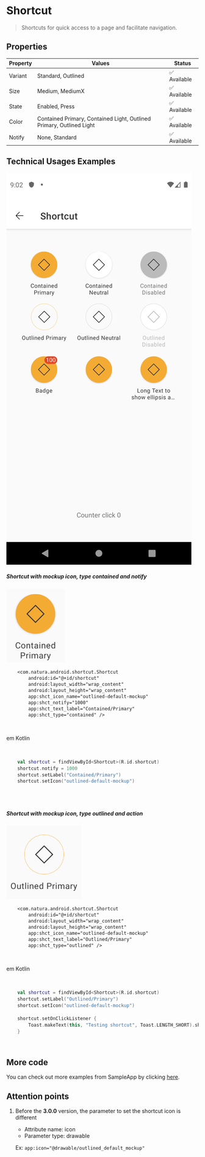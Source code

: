 # Shortcut

> Shortcuts for quick access to a page and facilitate navigation.  

## Properties

| Property           | Values                         | Status            |
| --------------     | -------------------------      | ----------------- |
| Variant             | Standard, Outlined                          | ✅  Available     |
| Size          | Medium, MediumX   | ✅  Available     |
| State         | Enabled, Press         | ✅  Available     |
| Color          | Contained Primary, Contained Light, Outlined Primary, Outlined Light       | ✅  Available     |
| Notify               | None, Standard            | ✅  Available     |


## Technical Usages Examples

![](./images/shortcut_lightMode.png)

##### Shortcut with mockup icon, type contained and notify

![Shortcut](./images/shortcut_contained.png)

```android
    <com.natura.android.shortcut.Shortcut
        android:id="@+id/shortcut"
        android:layout_width="wrap_content"
        android:layout_height="wrap_content"
        app:shct_icon_name="outlined-default-mockup"
        app:shct_notify="1000"
        app:shct_text_label="Contained/Primary"
        app:shct_type="contained" />
```

<br>

em Kotlin

<br>

```kotlin
    val shortcut = findViewById<Shortcut>(R.id.shortcut)
    shortcut.notify = 1000
    shortcut.setLabel("Contained/Primary")
    shortcut.setIcon("outlined-default-mockup")
```
<br><br>

##### Shortcut with mockup icon, type outlined and action

![Shortcut](./images/shortcut_outlined.png)

```android
    <com.natura.android.shortcut.Shortcut
        android:id="@+id/shortcut"
        android:layout_width="wrap_content"
        android:layout_height="wrap_content"
        app:shct_icon_name="outlined-default-mockup"
        app:shct_text_label="Outlined/Primary"
        app:shct_type="outlined" />
```
<br>

em Kotlin

<br>

```kotlin
    val shortcut = findViewById<Shortcut>(R.id.shortcut)
    shortcut.setLabel("Outlined/Primary")
    shortcut.setIcon("outlined-default-mockup")

    shortcut.setOnClickListener {
        Toast.makeText(this, "Testing shortcut", Toast.LENGTH_SHORT).show()
    }
```

<br>



## More code
You can check out more examples from SampleApp by clicking [here](https://github.com/natura-cosmeticos/natds-android/tree/master/sample/src/main/res/layout/activity_shortcut.xml).

## Attention points

1. Before the **3.0.0** version, the parameter to set the shortcut icon is different <br>
    - Attribute name: icon  
    - Parameter type: drawable

    Ex: `app:icon="@drawable/outlined_default_mockup"`

<br>
